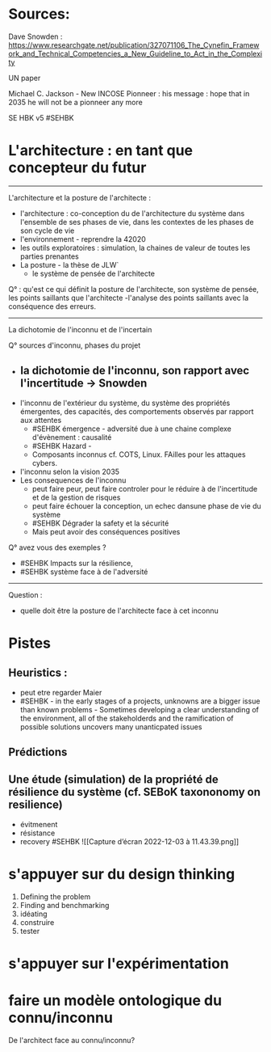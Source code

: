 # Sources:

Dave Snowden : 
https://www.researchgate.net/publication/327071106_The_Cynefin_Framework_and_Technical_Competencies_a_New_Guideline_to_Act_in_the_Complexity

UN paper

Michael C. Jackson - New INCOSE Pionneer : 
his message : hope that in 2035 he will not be a pionneer any more

SE HBK v5 #SEHBK


# L'architecture : en tant que concepteur du futur

------------
L'architecture et la posture de l'architecte : 
- l'architecture : co-conception du de l'architecture du système dans l'ensemble de ses phases de vie, dans les contextes de les phases de son cycle de vie
- l'environnement - reprendre la 42020
- les outils exploratoires : simulation, la chaines de valeur de toutes les parties prenantes
- La posture - la thèse de JLW`
	- le système de pensée de l'architecte

Q° : qu'est ce qui définit la posture de l'architecte, son système de pensée,  les points saillants que l'architecte
	-l'analyse des points saillants avec la conséquence des erreurs.

---------------
La dichotomie de l'inconnu et de l'incertain

Q° sources d'inconnu, phases du projet

- la dichotomie de l'inconnu, son rapport avec l'incertitude -> Snowden
	- 
- l'inconnu de l'extérieur du système, du système des propriétés émergentes, des capacités, des comportements observés par rapport aux attentes
	- #SEHBK  émergence - adversité due à une chaine complexe d'évènement : causalité
	- #SEHBK Hazard - 
	- Composants inconnus cf. COTS, Linux. FAilles pour les attaques cybers.
- l'inconnu selon la vision 2035
- Les consequences de l'inconnu 
	- peut faire peur, peut faire controler pour le réduire à de l'incertitude et de la gestion de risques
	- peut faire échouer la conception, un echec dansune phase de vie du système 
	- #SEHBK Dégrader la safety et la sécurité
	- Mais peut avoir des conséquences positives

Q° avez vous des exemples ?
- #SEHBK Impacts sur la résilience, 
- #SEHBK système face à de l'adversité

---------------------
Question : 
- quelle doit être la posture de l'architecte face à cet inconnu

# Pistes
## Heuristics : 
- peut etre regarder Maier
- #SEHBK  - in the early stages of a projects, unknowns are a bigger issue than known problems - Sometimes developing a clear understanding of the environment, all of the stakeholderds and the ramification of possible solutions uncovers many unanticpated issues

## Prédictions

## Une étude (simulation) de la propriété de résilience du système (cf. SEBoK taxononomy on resilience)
- évitmenent 
- résistance
- recovery
#SEHBK 
![[Capture d’écran 2022-12-03 à 11.43.39.png]]

# s'appuyer sur du design thinking
1. Defining the problem
2. Finding and benchmarking
3. idéating
4. construire 
5. tester

# s'appuyer sur l'expérimentation

# faire un modèle ontologique du connu/inconnu

De l'architect face au connu/inconnu?